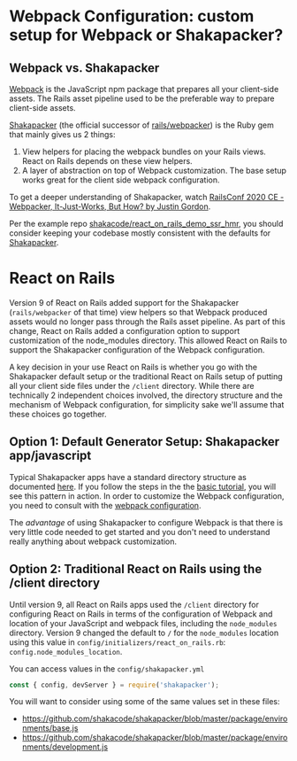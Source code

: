 # Webpack Configuration: custom setup for Webpack or Shakapacker?

## Webpack vs. Shakapacker

[Webpack](https://webpack.js.org) is the JavaScript npm package that prepares all your client-side assets. The Rails asset pipeline used to be the preferable way to prepare client-side assets.

[Shakapacker](https://github.com/shakcode/shakapacker) (the official successor of [rails/webpacker](https://github.com/rails/webpacker)) is the Ruby gem that mainly gives us 2 things:

1. View helpers for placing the webpack bundles on your Rails views. React on Rails depends on these view helpers.
2. A layer of abstraction on top of Webpack customization. The base setup works great for the client side webpack configuration.

To get a deeper understanding of Shakapacker, watch [RailsConf 2020 CE - Webpacker, It-Just-Works, But How? by Justin Gordon](https://youtu.be/sJLoOpc5LD8).

Per the example repo [shakacode/react_on_rails_demo_ssr_hmr](https://github.com/shakacode/react_on_rails_demo_ssr_hmr),
you should consider keeping your codebase mostly consistent with the defaults for [Shakapacker](https://github.com/shakacode/shakapacker).

# React on Rails

Version 9 of React on Rails added support for the Shakapacker (`rails/webpacker` of that time) view helpers so that Webpack produced assets would no longer pass through the Rails asset pipeline. As part of this change, React on Rails added a configuration option to support customization of the node_modules directory. This allowed React on Rails to support the Shakapacker configuration of the Webpack configuration.

A key decision in your use React on Rails is whether you go with the Shakapacker default setup or the traditional React on Rails setup of putting all your client side files under the `/client` directory. While there are technically 2 independent choices involved, the directory structure and the mechanism of Webpack configuration, for simplicity sake we'll assume that these choices go together.

## Option 1: Default Generator Setup: Shakapacker app/javascript

Typical Shakapacker apps have a standard directory structure as documented [here](https://github.com/shakacode/shakapacker/blob/master/README.md#configuration-and-code). If you follow the steps in the the [basic tutorial](https://www.shakacode.com/react-on-rails/docs/guides/tutorial/), you will see this pattern in action. In order to customize the Webpack configuration, you need to consult with the [webpack configuration](https://www.shakacode.com/react-on-rails/docs/javascript/webpack/).

The *advantage* of using Shakapacker to configure Webpack is that there is very little code needed to get started and you don't need to understand really anything about webpack customization.

## Option 2: Traditional React on Rails using the /client directory

Until version 9, all React on Rails apps used the `/client` directory for configuring React on Rails in terms of the configuration of Webpack and location of your JavaScript and webpack files, including the `node_modules` directory. Version 9 changed the default to `/` for the `node_modules` location using this value in `config/initializers/react_on_rails.rb`: `config.node_modules_location`.

You can access values in the `config/shakapacker.yml`

```js
const { config, devServer } = require('shakapacker');
```

You will want to consider using some of the same values set in these files:

* https://github.com/shakacode/shakapacker/blob/master/package/environments/base.js
* https://github.com/shakacode/shakapacker/blob/master/package/environments/development.js
